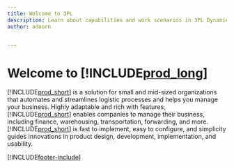 ```yaml
---
title: Welcome to 3PL
description: Learn about capabilities and work scenarios in 3PL Dynamics
author: adoorn


---
```

# Welcome to [!INCLUDE[prod_long](includes/prod_long.md)]

[!INCLUDE[prod_short](includes/prod_short.md)] is a solution for small and mid-sized organizations that automates and streamlines logistic processes and helps you manage your business. Highly adaptable and rich with features, [!INCLUDE[prod_short](includes/prod_short.md)] enables companies to manage their business, including finance, warehousing, transportation, forwarding, and more. [!INCLUDE[prod_short](includes/prod_short.md)] is fast to implement, easy to configure, and simplicity guides innovations in product design, development, implementation, and usability.  


[!INCLUDE[footer-include](includes/footer-banner.md)]